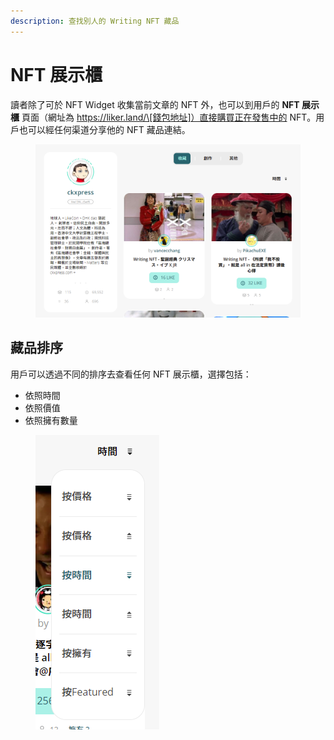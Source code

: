 ```yaml
---
description: 查找別人的 Writing NFT 藏品
---
```


# NFT 展示櫃

讀者除了可於 NFT Widget 收集當前文章的 NFT 外，也可以到用戶的 **NFT 展示櫃** 頁面（網址為 https://liker.land/\[錢包地址]）直接購買正在發售中的 NFT。用戶也可以經任何渠道分享他的 NFT 藏品連結。

<figure><img src="../../../.gitbook/assets/NFT Portfolio.png" alt=""><figcaption></figcaption></figure>

## 藏品排序

用戶可以透過不同的排序去查看任何 NFT 展示櫃，選擇包括：

* 依照時間
* 依照價值
* 依照擁有數量

<figure><img src="../../../.gitbook/assets/NFT Portfolio sorting.png" alt=""><figcaption></figcaption></figure>
